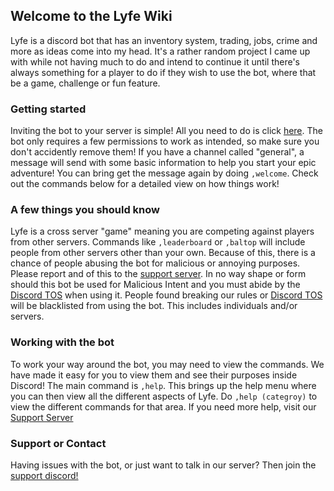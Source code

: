 ## Welcome to the Lyfe Wiki

Lyfe is a discord bot that has an inventory system, trading, jobs, crime and more as ideas come into my head. It's a rather random project I came up with while not having much to do and intend to continue it until there's always something for a player to do if they wish to use the bot, where that be a game, challenge or fun feature.

### Getting started
Inviting the bot to your server is simple! All you need to do is click [here](https://discord.com/api/oauth2/authorize?client_id=730874220078170122&permissions=519232&scope=bot). The bot only requires a few permissions to work as intended, so make sure you don't accidently remove them! 
If you have a channel called "general", a message will send with some basic information to help you start your epic adventure! You can bring get the message again by doing `,welcome`. Check out the commands below for a detailed view on how things work!

### A few things you should know
Lyfe is a cross server "game" meaning you are competing against players from other servers. Commands like `,leaderboard` or `,baltop` will include people from other servers other than your own. Because of this, there is a chance of people abusing the bot for malicious or annoying purposes. Please report and of this to the [support server](https://discord.gg/zAZ3vKJ). In no way shape or form should this bot be used for Malicious Intent and you must abide by the [Discord TOS](https://discord.com/terms) when using it. People found breaking our rules or [Discord TOS](https://discord.com/terms) will be blacklisted from using the bot. This includes individuals and/or servers.

### Working with the bot
To work your way around the bot, you may need to view the commands. We have made it easy for you to view them and see their purposes inside Discord! 
The main command is `,help`. This brings up the help menu where you can then view all the different aspects of Lyfe. Do `,help (categroy)` to view the different commands for that area. If you need more help, visit our [Support Server](https://discord.gg/zAZ3vKJ)









### Support or Contact

Having issues with the bot, or just want to talk in our server? Then join the [support discord!](https://discord.gg/zAZ3vKJ)

